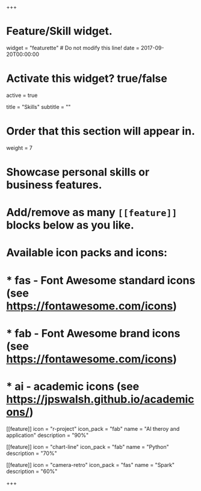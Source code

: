 +++
# Feature/Skill widget.
widget = "featurette"  # Do not modify this line!
date = 2017-09-20T00:00:00

# Activate this widget? true/false
active = true

title = "Skills"
subtitle = ""

# Order that this section will appear in.
weight = 7

# Showcase personal skills or business features.
# 
# Add/remove as many `[[feature]]` blocks below as you like.
# 
# Available icon packs and icons:
# * fas - Font Awesome standard icons (see https://fontawesome.com/icons)
# * fab - Font Awesome brand icons (see https://fontawesome.com/icons)
# * ai - academic icons (see https://jpswalsh.github.io/academicons/)

[[feature]]
  icon = "r-project"
  icon_pack = "fab"
  name = "AI theroy and application"
  description = "90%"
  
[[feature]]
  icon = "chart-line"
  icon_pack = "fab"
  name = "Python"
  description = "70%"  
  
[[feature]]
  icon = "camera-retro"
  icon_pack = "fas"
  name = "Spark"
  description = "60%"

+++
